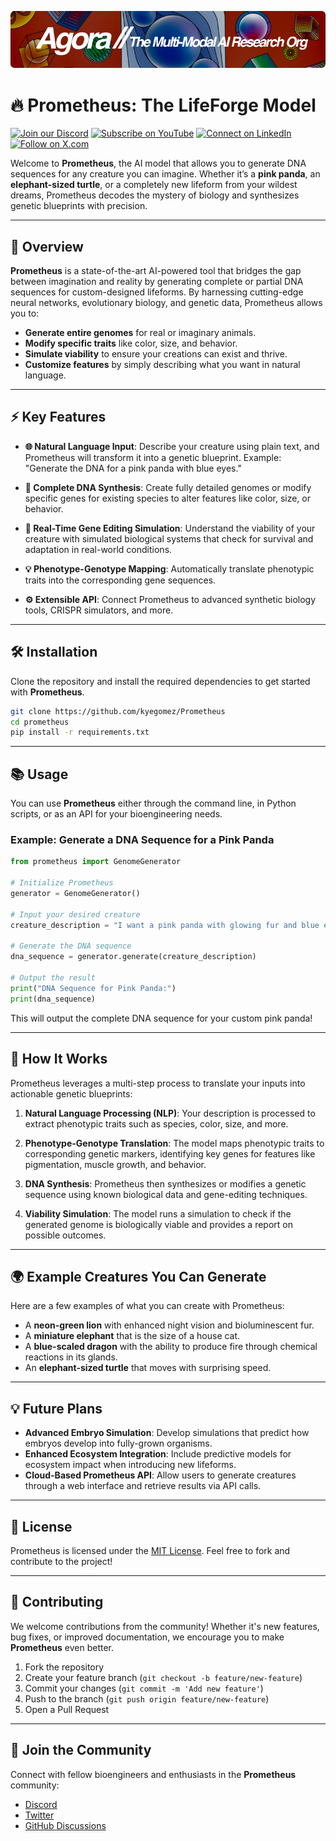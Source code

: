 [![Multi-Modality](agorabanner.png)](https://discord.com/servers/agora-999382051935506503)

# 🔥 Prometheus: The LifeForge Model


[![Join our Discord](https://img.shields.io/badge/Discord-Join%20our%20server-5865F2?style=for-the-badge&logo=discord&logoColor=white)](https://discord.gg/agora-999382051935506503) [![Subscribe on YouTube](https://img.shields.io/badge/YouTube-Subscribe-red?style=for-the-badge&logo=youtube&logoColor=white)](https://www.youtube.com/@kyegomez3242) [![Connect on LinkedIn](https://img.shields.io/badge/LinkedIn-Connect-blue?style=for-the-badge&logo=linkedin&logoColor=white)](https://www.linkedin.com/in/kye-g-38759a207/) [![Follow on X.com](https://img.shields.io/badge/X.com-Follow-1DA1F2?style=for-the-badge&logo=x&logoColor=white)](https://x.com/kyegomezb)


Welcome to **Prometheus**, the AI model that allows you to generate DNA sequences for any creature you can imagine. Whether it’s a **pink panda**, an **elephant-sized turtle**, or a completely new lifeform from your wildest dreams, Prometheus decodes the mystery of biology and synthesizes genetic blueprints with precision.

---

## 🚀 Overview

**Prometheus** is a state-of-the-art AI-powered tool that bridges the gap between imagination and reality by generating complete or partial DNA sequences for custom-designed lifeforms. By harnessing cutting-edge neural networks, evolutionary biology, and genetic data, Prometheus allows you to:

- **Generate entire genomes** for real or imaginary animals.
- **Modify specific traits** like color, size, and behavior.
- **Simulate viability** to ensure your creations can exist and thrive.
- **Customize features** by simply describing what you want in natural language.

---

## ⚡ Key Features

- **🌐 Natural Language Input**: Describe your creature using plain text, and Prometheus will transform it into a genetic blueprint. Example: "Generate the DNA for a pink panda with blue eyes."
  
- **🧬 Complete DNA Synthesis**: Create fully detailed genomes or modify specific genes for existing species to alter features like color, size, or behavior.

- **🔬 Real-Time Gene Editing Simulation**: Understand the viability of your creature with simulated biological systems that check for survival and adaptation in real-world conditions.

- **💡 Phenotype-Genotype Mapping**: Automatically translate phenotypic traits into the corresponding gene sequences.

- **⚙️ Extensible API**: Connect Prometheus to advanced synthetic biology tools, CRISPR simulators, and more.

---

## 🛠️ Installation

Clone the repository and install the required dependencies to get started with **Prometheus**.

```bash
git clone https://github.com/kyegomez/Prometheus
cd prometheus
pip install -r requirements.txt
```

---

## 📚 Usage

You can use **Prometheus** either through the command line, in Python scripts, or as an API for your bioengineering needs.

### Example: Generate a DNA Sequence for a Pink Panda

```python
from prometheus import GenomeGenerator

# Initialize Prometheus
generator = GenomeGenerator()

# Input your desired creature
creature_description = "I want a pink panda with glowing fur and blue eyes."

# Generate the DNA sequence
dna_sequence = generator.generate(creature_description)

# Output the result
print("DNA Sequence for Pink Panda:")
print(dna_sequence)
```

This will output the complete DNA sequence for your custom pink panda!

---

## 📖 How It Works

Prometheus leverages a multi-step process to translate your inputs into actionable genetic blueprints:

1. **Natural Language Processing (NLP)**: Your description is processed to extract phenotypic traits such as species, color, size, and more.
   
2. **Phenotype-Genotype Translation**: The model maps phenotypic traits to corresponding genetic markers, identifying key genes for features like pigmentation, muscle growth, and behavior.
   
3. **DNA Synthesis**: Prometheus then synthesizes or modifies a genetic sequence using known biological data and gene-editing techniques.

4. **Viability Simulation**: The model runs a simulation to check if the generated genome is biologically viable and provides a report on possible outcomes.

---

## 🌍 Example Creatures You Can Generate

Here are a few examples of what you can create with Prometheus:

- A **neon-green lion** with enhanced night vision and bioluminescent fur.
- A **miniature elephant** that is the size of a house cat.
- A **blue-scaled dragon** with the ability to produce fire through chemical reactions in its glands.
- An **elephant-sized turtle** that moves with surprising speed.

---

## 💡 Future Plans

- **Advanced Embryo Simulation**: Develop simulations that predict how embryos develop into fully-grown organisms.
- **Enhanced Ecosystem Integration**: Include predictive models for ecosystem impact when introducing new lifeforms.
- **Cloud-Based Prometheus API**: Allow users to generate creatures through a web interface and retrieve results via API calls.

---

## 📝 License

Prometheus is licensed under the [MIT License](LICENSE). Feel free to fork and contribute to the project!

---

## 🧬 Contributing

We welcome contributions from the community! Whether it's new features, bug fixes, or improved documentation, we encourage you to make **Prometheus** even better.

1. Fork the repository
2. Create your feature branch (`git checkout -b feature/new-feature`)
3. Commit your changes (`git commit -m 'Add new feature'`)
4. Push to the branch (`git push origin feature/new-feature`)
5. Open a Pull Request

---

## 🌟 Join the Community

Connect with fellow bioengineers and enthusiasts in the **Prometheus** community:

- [Discord](https://discord.gg/prometheus)
- [Twitter](https://twitter.com/prometheus_ai)
- [GitHub Discussions](https://github.com/yourusername/prometheus/discussions)

